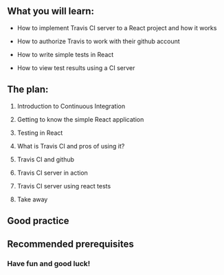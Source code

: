 ## What you will learn:

- How to implement Travis CI server to a React project and how it works
- How to authorize Travis to work with their github account

- How to write simple tests in React
- How to view test results using a CI server

## The plan:
1. Introduction to Continuous Integration

2. Getting to know the simple React application

3. Testing in React

4. What is Travis CI and pros of using it?

5. Travis CI and github

6. Travis CI server in action

7. Travis CI server using react tests 

8. Take away

## Good practice


## Recommended prerequisites


### Have fun and good luck!



